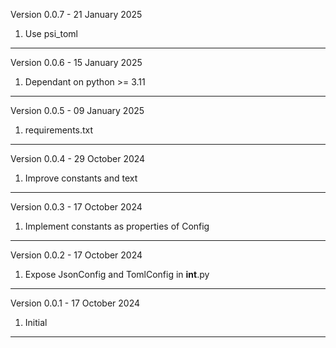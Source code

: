

Version 0.0.7 - 21 January 2025

1. Use psi_toml
------------------------------

Version 0.0.6 - 15 January 2025

1. Dependant on python >= 3.11
------------------------------

Version 0.0.5 - 09 January 2025

1. requirements.txt
------------------------------

Version 0.0.4 - 29 October 2024

1. Improve constants and text
------------------------------

Version 0.0.3 - 17 October 2024

1. Implement constants as properties of Config
------------------------------

Version 0.0.2 - 17 October 2024

1. Expose JsonConfig and TomlConfig in __int__.py
------------------------------

Version 0.0.1 - 17 October 2024

1. Initial 
------------------------------







